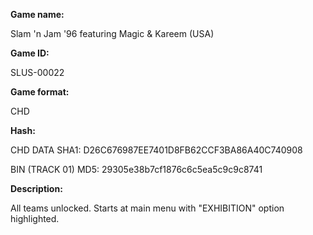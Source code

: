 **Game name:**

Slam 'n Jam '96 featuring Magic & Kareem (USA)

**Game ID:**

SLUS-00022

**Game format:**

CHD

**Hash:**

CHD DATA SHA1: D26C676987EE7401D8FB62CCF3BA86A40C740908

BIN (TRACK 01) MD5: 29305e38b7cf1876c6c5ea5c9c9c8741

**Description:**

All teams unlocked. Starts at main menu with "EXHIBITION" option highlighted.
